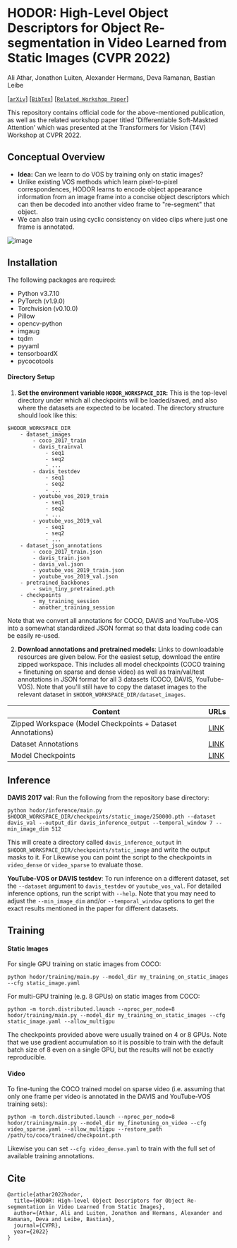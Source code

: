# HODOR: High-Level Object Descriptors for Object Re-segmentation in Video Learned from Static Images (CVPR 2022)

Ali Athar, Jonathon Luiten, Alexander Hermans, Deva Ramanan, Bastian Leibe

\[[`arXiv`](https://arxiv.org/abs/2112.09131)\] \[[`BibTex`](https://github.com/Ali2500/HODOR/blob/main/README.md#cite)\] \[[`Related Workshop Paper`](https://arxiv.org/pdf/2206.00182.pdf)\]

This repository contains official code for the above-mentioned publication, as well as the related workshop paper titled 'Differentiable Soft-Maskted Attention' which was presented at the Transformers for Vision (T4V) Workshop at CVPR 2022.

## Conceptual Overview

- **Idea:** Can we learn to do VOS by training only on static images?
- Unlike existing VOS methods which learn pixel-to-pixel correspondences, HODOR learns to encode object appearance information from an image frame into a concise object descriptors which can then be decoded into another video frame to "re-segment" that object.
- We can also train using cyclic consistency on video clips where just one frame is annotated.

![image](https://user-images.githubusercontent.com/14821941/173097679-184e4951-c0f6-4d7e-be1e-18441ff78d73.png)

## Installation

The following packages are required:

- Python v3.7.10
- PyTorch (v1.9.0)
- Torchvision (v0.10.0)
- Pillow
- opencv-python
- imgaug
- tqdm
- pyyaml
- tensorboardX
- pycocotools

#### Directory Setup

1. **Set the environment variable `HODOR_WORKSPACE_DIR`:** This is the top-level directory under which all checkpoints will be loaded/saved, and also where the datasets are expected to be located. The directory structure should look like this:

```
$HODOR_WORKSPACE_DIR
    - dataset_images
        - coco_2017_train
        - davis_trainval
            - seq1
            - seq2
            - ...
        - davis_testdev
            - seq1
            - seq2
            - ...
        - youtube_vos_2019_train
            - seq1
            - seq2
            - ...
        - youtube_vos_2019_val
            - seq1
            - seq2
            - ...
    - dataset_json_annotations
        - coco_2017_train.json
        - davis_train.json
        - davis_val.json
        - youtube_vos_2019_train.json
        - youtube_vos_2019_val.json
    - pretrained_backbones
        - swin_tiny_pretrained.pth
    - checkpoints
        - my_training_session
        - another_training_session
```

Note that we convert all annotations for COCO, DAVIS and YouTube-VOS into a somewhat standardized JSON format so that data loading code can be easily re-used.

2. **Download annotations and pretrained models**: Links to downloadable resources are given below. For the easiest setup, download the entire zipped workspace. This includes all model checkpoints (COCO training + finetuning on sparse and dense video) as well as train/val/test annotations in JSON format for all 3 datasets (COCO, DAVIS, YouTube-VOS). Note that you'll still have to copy the dataset images to the relevant dataset in `$HODOR_WORKSPACE_DIR/dataset_images`.

| Content                                                    | URLs                                                                                |
|------------------------------------------------------------|-------------------------------------------------------------------------------------|
| Zipped Workspace (Model Checkpoints + Dataset Annotations) | [LINK](https://omnomnom.vision.rwth-aachen.de/data/HODOR/everything_zipped.zip)     |
| Dataset Annotations                                        | [LINK](https://omnomnom.vision.rwth-aachen.de/data/HODOR/dataset_json_annotations/) |
| Model Checkpoints                                          | [LINK](https://omnomnom.vision.rwth-aachen.de/data/HODOR/checkpoints/)              |


## Inference

**DAVIS 2017 val**: Run the following from the repository base directory:

```
python hodor/inference/main.py $HODOR_WORKSPACE_DIR/checkpoints/static_image/250000.pth --dataset davis_val --output_dir davis_inference_output --temporal_window 7 --min_image_dim 512
```

This will create a directory called `davis_inference_output` in `$HODOR_WORKSPACE_DIR/checkpoints/static_image` and write the output masks to it. For Likewise you can point the script to the checkpoints in `video_dense` or `video_sparse` to evaluate those. 

**YouTube-VOS or DAVIS testdev**: To run inference on a different dataset, set the `--dataset` argument to `davis_testdev` or `youtube_vos_val`. For detailed inference options, run the script with `--help`. Note that you may need to adjust the `--min_image_dim` and/or `--temporal_window` options to get the exact results mentioned in the paper for different datasets.

## Training

#### Static Images

For single GPU training on static images from COCO:

```
python hodor/training/main.py --model_dir my_training_on_static_images --cfg static_image.yaml
```

For multi-GPU training (e.g. 8 GPUs) on static images from COCO:

```
python -m torch.distributed.launch --nproc_per_node=8 hodor/training/main.py --model_dir my_training_on_static_images --cfg static_image.yaml --allow_multigpu
```

The checkpoints provided above were usually trained on 4 or 8 GPUs. Note that we use gradient accumulation so it is possible to train with the default batch size of 8 even on a single GPU, but the results will not be exactly reproducible.

#### Video

To fine-tuning the COCO trained model on sparse video (i.e. assuming that only one frame per video is annotated in the DAVIS and YouTube-VOS training sets):

```
python -m torch.distributed.launch --nproc_per_node=8 hodor/training/main.py --model_dir my_finetuning_on_video --cfg video_sparse.yaml --allow_multigpu --restore_path /path/to/coco/trained/checkpoint.pth
```

Likewise you can set `--cfg video_dense.yaml` to train with the full set of available training annotations.

## Cite

```
@article{athar2022hodor,
  title={HODOR: High-level Object Descriptors for Object Re-segmentation in Video Learned from Static Images},
  author={Athar, Ali and Luiten, Jonathon and Hermans, Alexander and Ramanan, Deva and Leibe, Bastian},
  journal={CVPR},
  year={2022}
}
```
